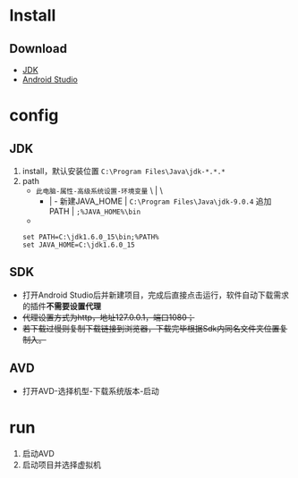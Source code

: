 # Install

## Download

- [JDK](http://www.oracle.com/technetwork/java/javase/downloads/index.html)
- [Android Studio](https://developer.android.com/studio/)

# config

## JDK

1. install，默认安装位置 `C:\Program Files\Java\jdk-*.*.*`
2. path 
    - `此电脑-属性-高级系统设置-环境变量`
        \ | \   
        - | -
        新建JAVA_HOME | `C:\Program Files\Java\jdk-9.0.4`
        追加PATH      | `;%JAVA_HOME%\bin`
    -  
    ```
    set PATH=C:\jdk1.6.0_15\bin;%PATH%
    set JAVA_HOME=C:\jdk1.6.0_15
    ```
    
## SDK

- 打开Android Studio后并新建项目，完成后直接点击运行，软件自动下载需求的插件**不需要设置代理**
- ~~代理设置方式为http，地址127.0.0.1，端口1080；~~
- ~~若下载过慢则复制下载链接到浏览器，下载完毕根据Sdk内同名文件夹位置复制入。~~

## AVD

- 打开AVD-选择机型-下载系统版本-启动

# run

1. 启动AVD
2. 启动项目并选择虚拟机
